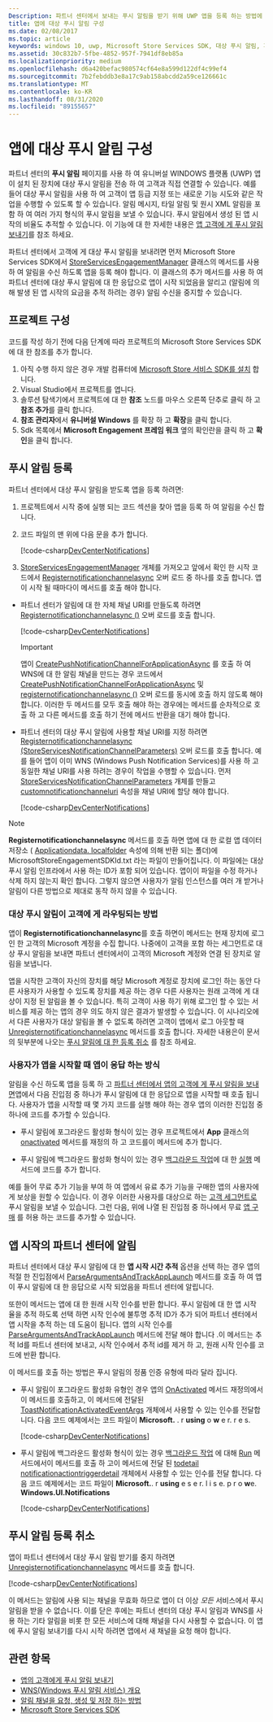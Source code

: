 ```yaml
---
Description: 파트너 센터에서 보내는 푸시 알림을 받기 위해 UWP 앱을 등록 하는 방법에 대해 알아봅니다.
title: 앱에 대상 푸시 알림 구성
ms.date: 02/08/2017
ms.topic: article
keywords: windows 10, uwp, Microsoft Store Services SDK, 대상 푸시 알림, 파트너 센터
ms.assetid: 30c832b7-5fbe-4852-957f-7941df8eb85a
ms.localizationpriority: medium
ms.openlocfilehash: d6a420befac980574cf64e8a599d122df4c99ef4
ms.sourcegitcommit: 7b2febddb3e8a17c9ab158abcdd2a59ce126661c
ms.translationtype: MT
ms.contentlocale: ko-KR
ms.lasthandoff: 08/31/2020
ms.locfileid: "89155657"
---
```

# <a name="configure-your-app-for-targeted-push-notifications"></a>앱에 대상 푸시 알림 구성

파트너 센터의 **푸시 알림** 페이지를 사용 하 여 유니버설 WINDOWS 플랫폼 (UWP) 앱이 설치 된 장치에 대상 푸시 알림을 전송 하 여 고객과 직접 연결할 수 있습니다. 예를 들어 대상 푸시 알림을 사용 하 여 고객이 앱 등급 지정 또는 새로운 기능 시도와 같은 작업을 수행할 수 있도록 할 수 있습니다. 알림 메시지, 타일 알림 및 원시 XML 알림을 포함 하 여 여러 가지 형식의 푸시 알림을 보낼 수 있습니다. 푸시 알림에서 생성 된 앱 시작의 비율도 추적할 수 있습니다. 이 기능에 대 한 자세한 내용은 [앱 고객에 게 푸시 알림 보내기](../publish/send-push-notifications-to-your-apps-customers.md)를 참조 하세요.

파트너 센터에서 고객에 게 대상 푸시 알림을 보내려면 먼저 Microsoft Store Services SDK에서 [StoreServicesEngagementManager](/uwp/api/microsoft.services.store.engagement.storeservicesengagementmanager) 클래스의 메서드를 사용 하 여 알림을 수신 하도록 앱을 등록 해야 합니다. 이 클래스의 추가 메서드를 사용 하 여 파트너 센터에 대상 푸시 알림에 대 한 응답으로 앱이 시작 되었음을 알리고 (알림에 의해 발생 된 앱 시작의 요금을 추적 하려는 경우) 알림 수신을 중지할 수 있습니다.

## <a name="configure-your-project"></a>프로젝트 구성

코드를 작성 하기 전에 다음 단계에 따라 프로젝트의 Microsoft Store Services SDK에 대 한 참조를 추가 합니다.

1. 아직 수행 하지 않은 경우 개발 컴퓨터에 [Microsoft Store 서비스 SDK를 설치](microsoft-store-services-sdk.md#install-the-sdk) 합니다. 
2. Visual Studio에서 프로젝트를 엽니다.
3. 솔루션 탐색기에서 프로젝트에 대 한 **참조** 노드를 마우스 오른쪽 단추로 클릭 하 고 **참조 추가**를 클릭 합니다.
4. **참조 관리자**에서 **유니버설 Windows** 를 확장 하 고 **확장**을 클릭 합니다.
5. Sdk 목록에서 **Microsoft Engagement 프레임 워크** 옆의 확인란을 클릭 하 고 **확인**을 클릭 합니다.

## <a name="register-for-push-notifications"></a>푸시 알림 등록

파트너 센터에서 대상 푸시 알림을 받도록 앱을 등록 하려면:

1. 프로젝트에서 시작 중에 실행 되는 코드 섹션을 찾아 앱을 등록 하 여 알림을 수신 합니다.
2. 코드 파일의 맨 위에 다음 문을 추가 합니다.

    [!code-csharp[DevCenterNotifications](./code/StoreSDKSamples/cs/DevCenterNotifications.cs#EngagementNamespace)]

3. [StoreServicesEngagementManager](/uwp/api/microsoft.services.store.engagement.storeservicesengagementmanager) 개체를 가져오고 앞에서 확인 한 시작 코드에서 [Registernotificationchannelasync](/uwp/api/microsoft.services.store.engagement.storeservicesengagementmanager.registernotificationchannelasync) 오버 로드 중 하나를 호출 합니다. 앱이 시작 될 때마다이 메서드를 호출 해야 합니다.

  * 파트너 센터가 알림에 대 한 자체 채널 URI를 만들도록 하려면 [Registernotificationchannelasync ()](/uwp/api/microsoft.services.store.engagement.storeservicesengagementmanager.registernotificationchannelasync) 오버 로드를 호출 합니다.

      [!code-csharp[DevCenterNotifications](./code/StoreSDKSamples/cs/DevCenterNotifications.cs#RegisterNotificationChannelAsync1)]
      > [!IMPORTANT]
      > 앱이 [CreatePushNotificationChannelForApplicationAsync](/uwp/api/windows.networking.pushnotifications.pushnotificationchannelmanager.createpushnotificationchannelforapplicationasync) 를 호출 하 여 WNS에 대 한 알림 채널을 만드는 경우 코드에서 [CreatePushNotificationChannelForApplicationAsync](/uwp/api/windows.networking.pushnotifications.pushnotificationchannelmanager.createpushnotificationchannelforapplicationasync) 및 [registernotificationchannelasync ()](/uwp/api/microsoft.services.store.engagement.storeservicesengagementmanager.registernotificationchannelasync) 오버 로드를 동시에 호출 하지 않도록 해야 합니다. 이러한 두 메서드를 모두 호출 해야 하는 경우에는 메서드를 순차적으로 호출 하 고 다른 메서드를 호출 하기 전에 메서드 반환을 대기 해야 합니다.

  * 파트너 센터의 대상 푸시 알림에 사용할 채널 URI를 지정 하려면 [Registernotificationchannelasync (StoreServicesNotificationChannelParameters)](/uwp/api/microsoft.services.store.engagement.storeservicesengagementmanager.registernotificationchannelasync) 오버 로드를 호출 합니다. 예를 들어 앱이 이미 WNS (Windows Push Notification Services)를 사용 하 고 동일한 채널 URI를 사용 하려는 경우이 작업을 수행할 수 있습니다. 먼저 [StoreServicesNotificationChannelParameters](/uwp/api/microsoft.services.store.engagement.storeservicesnotificationchannelparameters) 개체를 만들고 [customnotificationchanneluri](/uwp/api/microsoft.services.store.engagement.storeservicesnotificationchannelparameters.customnotificationchanneluri) 속성을 채널 URI에 할당 해야 합니다.

      [!code-csharp[DevCenterNotifications](./code/StoreSDKSamples/cs/DevCenterNotifications.cs#RegisterNotificationChannelAsync2)]

> [!NOTE]
> **Registernotificationchannelasync** 메서드를 호출 하면 앱에 대 한 로컬 앱 데이터 저장소 ( [Applicationdata. localfolder](/uwp/api/Windows.Storage.ApplicationData.LocalFolder) 속성에 의해 반환 되는 폴더)에 MicrosoftStoreEngagementSDKId.txt 라는 파일이 만들어집니다. 이 파일에는 대상 푸시 알림 인프라에서 사용 하는 ID가 포함 되어 있습니다. 앱이이 파일을 수정 하거나 삭제 하지 않는지 확인 합니다. 그렇지 않으면 사용자가 알림 인스턴스를 여러 개 받거나 알림이 다른 방법으로 제대로 동작 하지 않을 수 있습니다.

<span id="notification-customers" />

### <a name="how-targeted-push-notifications-are-routed-to-customers"></a>대상 푸시 알림이 고객에 게 라우팅되는 방법

앱이 **Registernotificationchannelasync**를 호출 하면이 메서드는 현재 장치에 로그인 한 고객의 Microsoft 계정을 수집 합니다. 나중에이 고객을 포함 하는 세그먼트로 대상 푸시 알림을 보내면 파트너 센터에서이 고객의 Microsoft 계정와 연결 된 장치로 알림을 보냅니다.

앱을 시작한 고객이 자신의 장치를 해당 Microsoft 계정로 장치에 로그인 하는 동안 다른 사용자가 사용할 수 있도록 장치를 제공 하는 경우 다른 사용자는 원래 고객에 게 대상이 지정 된 알림을 볼 수 있습니다. 특히 고객이 사용 하기 위해 로그인 할 수 있는 서비스를 제공 하는 앱의 경우 의도 하지 않은 결과가 발생할 수 있습니다. 이 시나리오에서 다른 사용자가 대상 알림을 볼 수 없도록 하려면 고객이 앱에서 로그 아웃할 때 [Unregisternotificationchannelasync](/uwp/api/microsoft.services.store.engagement.storeservicesengagementmanager.unregisternotificationchannelasync) 메서드를 호출 합니다. 자세한 내용은이 문서의 뒷부분에 나오는 [푸시 알림에 대 한 등록 취소](#unregister) 를 참조 하세요.

### <a name="how-your-app-responds-when-the-user-launches-your-app"></a>사용자가 앱을 시작할 때 앱이 응답 하는 방식

알림을 수신 하도록 앱을 등록 하 고 [파트너 센터에서 앱의 고객에 게 푸시 알림을 보내면](../publish/send-push-notifications-to-your-apps-customers.md)앱에서 다음 진입점 중 하나가 푸시 알림에 대 한 응답으로 앱을 시작할 때 호출 됩니다. 사용자가 앱을 시작할 때 몇 가지 코드를 실행 해야 하는 경우 앱의 이러한 진입점 중 하나에 코드를 추가할 수 있습니다.

  * 푸시 알림에 포그라운드 활성화 형식이 있는 경우 프로젝트에서 **App** 클래스의 [onactivated](/uwp/api/windows.ui.xaml.application.onactivated) 메서드를 재정의 하 고 코드를이 메서드에 추가 합니다.

  * 푸시 알림에 백그라운드 활성화 형식이 있는 경우 [백그라운드 작업](../launch-resume/support-your-app-with-background-tasks.md)에 대 한 [실행](/uwp/api/windows.applicationmodel.background.ibackgroundtask.run) 메서드에 코드를 추가 합니다.

예를 들어 무료 추가 기능을 부여 하 여 앱에서 유료 추가 기능을 구매한 앱의 사용자에 게 보상을 원할 수 있습니다. 이 경우 이러한 사용자를 대상으로 하는 [고객 세그먼트로](../publish/create-customer-segments.md) 푸시 알림을 보낼 수 있습니다. 그런 다음, 위에 나열 된 진입점 중 하나에서 무료 [앱 구매](in-app-purchases-and-trials.md) 를 허용 하는 코드를 추가할 수 있습니다.

## <a name="notify-partner-center-of-your-app-launch"></a>앱 시작의 파트너 센터에 알림

파트너 센터에서 대상 푸시 알림에 대 한 **앱 시작 시간 추적** 옵션을 선택 하는 경우 앱의 적절 한 진입점에서 [ParseArgumentsAndTrackAppLaunch](/uwp/api/microsoft.services.store.engagement.storeservicesengagementmanager.parseargumentsandtrackapplaunch) 메서드를 호출 하 여 앱이 푸시 알림에 대 한 응답으로 시작 되었음을 파트너 센터에 알립니다.

또한이 메서드는 앱에 대 한 원래 시작 인수를 반환 합니다. 푸시 알림에 대 한 앱 시작 율을 추적 하도록 선택 하면 시작 인수에 불투명 추적 ID가 추가 되어 파트너 센터에서 앱 시작을 추적 하는 데 도움이 됩니다. 앱의 시작 인수를 [ParseArgumentsAndTrackAppLaunch](/uwp/api/microsoft.services.store.engagement.storeservicesengagementmanager.parseargumentsandtrackapplaunch) 메서드에 전달 해야 합니다 .이 메서드는 추적 Id를 파트너 센터에 보내고, 시작 인수에서 추적 id를 제거 하 고, 원래 시작 인수를 코드에 반환 합니다.

이 메서드를 호출 하는 방법은 푸시 알림의 정품 인증 유형에 따라 달라 집니다.

* 푸시 알림이 포그라운드 활성화 유형인 경우 앱의 [OnActivated](/uwp/api/windows.ui.xaml.application.onactivated) 메서드 재정의에서 이 메서드를 호출하고, 이 메서드에 전달된 [ToastNotificationActivatedEventArgs](/uwp/api/Windows.ApplicationModel.Activation.ToastNotificationActivatedEventArgs) 개체에서 사용할 수 있는 인수를 전달합니다. 다음 코드 예제에서는 코드 파일이 **Microsoft.** . r **using** o **w** e r. r e s.

  [!code-csharp[DevCenterNotifications](./code/StoreSDKSamples/cs/App.xaml.cs#OnActivated)]

* 푸시 알림에 백그라운드 활성화 형식이 있는 경우 [백그라운드 작업](../launch-resume/support-your-app-with-background-tasks.md) 에 대해 [Run](/uwp/api/windows.applicationmodel.background.ibackgroundtask.run) 메서드에서이 메서드를 호출 하 고이 메서드에 전달 된 [todetail notificationactiontriggerdetail](/uwp/api/Windows.UI.Notifications.ToastNotificationActionTriggerDetail) 개체에서 사용할 수 있는 인수를 전달 합니다. 다음 코드 예제에서는 코드 파일이 **Microsoft.**. r **using** e s e r. l i s e. p r o **w**e. **Windows.UI.Notifications**

  [!code-csharp[DevCenterNotifications](./code/StoreSDKSamples/cs/DevCenterNotifications.cs#Run)]

<span id="unregister" />

## <a name="unregister-for-push-notifications"></a>푸시 알림 등록 취소

앱이 파트너 센터에서 대상 푸시 알림 받기를 중지 하려면 [Unregisternotificationchannelasync](/uwp/api/microsoft.services.store.engagement.storeservicesengagementmanager.unregisternotificationchannelasync) 메서드를 호출 합니다.

[!code-csharp[DevCenterNotifications](./code/StoreSDKSamples/cs/DevCenterNotifications.cs#UnregisterNotificationChannelAsync)]

이 메서드는 알림에 사용 되는 채널을 무효화 하므로 앱이 더 이상 *모든* 서비스에서 푸시 알림을 받을 수 없습니다. 이를 닫은 후에는 파트너 센터의 대상 푸시 알림과 WNS를 사용 하는 기타 알림을 비롯 한 모든 서비스에 대해 채널을 다시 사용할 수 없습니다. 이 앱에 푸시 알림 보내기를 다시 시작 하려면 앱에서 새 채널을 요청 해야 합니다.

## <a name="related-topics"></a>관련 항목

* [앱의 고객에게 푸시 알림 보내기](../publish/send-push-notifications-to-your-apps-customers.md)
* [WNS(Windows 푸시 알림 서비스) 개요](../design/shell/tiles-and-notifications/windows-push-notification-services--wns--overview.md)
* [알림 채널을 요청, 생성 및 저장 하는 방법](/previous-versions/windows/apps/hh868221(v=win.10))
* [Microsoft Store Services SDK](./microsoft-store-services-sdk.md)